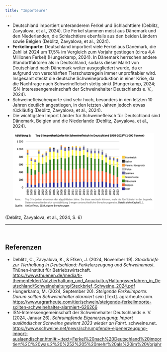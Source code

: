 ```yaml
---
title: "Importeure"
---
```



- Deutschland importiert unteranderem Ferkel und Schlachttiere (Deblitz, Zavyalova, et al., 2024). Die Ferkel stammen meist aus Dänemark und den Niederlanden, die Schlachttiere ebenfalls aus den beiden Ländern sowie Belgien (Deblitz, Zavyalova, et al., 2024).
- **Ferkelimporte:** Deutschland importiert viele Ferkel aus Dänemark, die Zahl ist 2024 um 17,5% im Vergleich zum Vorjahr gestiegen (circa 4,4 Millionen Ferkel) (Hungerkamp, 2024). In Dänemark herrschen andere Standortfaktoren als in Deutschland, sodass dieser Markt von Deutschland nach Dänemark weiter ausgegliedert wurde, da er aufgrund von verschärften Tierschutzregeln immer unprofitabler wird. Insgesamt steckt die deutsche Schweineproduktion in einer Krise, da die Nachfrage nach Schweinefleisch stetig sinkt (Hungerkamp, 2024; ISN-Interessengemeinschaft der Schweinehalter Deutschlands e. V., 2024).
- Schweinefleischexporte sind sehr hoch, besonders in den letzten 10 Jahren deutlich angestiegen, in den letzten Jahren jedoch etwas rückläufig (Deblitz, Zavyalova, et al., 2024).
- Die wichtigsten Import Länder für Schweinefleisch für Deutschland sind Dänemark, Belgien und die Niederlande (Deblitz, Zavyalova, et al., 2024).

<p align="center">
  <img src="Importe_Schweine.png" alt="Importherkünfte von Schweinefleisch" style="width:90%;">
</p>
(Deblitz, Zavyalova, et al., 2024, S. 6)

<br>

---

<br> 

## Referenzen
- Deblitz, C., Zavyalova, K., & Efken, J. (2024, November 19). *Steckbriefe zur Tierhaltung in Deutschland: Ferkelerzeugung und Schweinemast.* Thünen-Institut für Betriebswirtschaft. <https://www.thuenen.de/media/ti-themenfelder/Nutztierhaltung_und_Aquakultur/Haltungsverfahren_in_Deutschland/Schweinehaltung/Steckbrief_Schweine_2024.pdf>
- Hungerkamp, M. (2024, September 20). *Steigende Ferkelimporte: Darum sollten Schweinehalter alarmiert sein* [Text]. agrarheute.com. <https://www.agrarheute.com/tier/schwein/steigende-ferkelimporte-sollten-schweinehalter-alarmiert-626266>
- ISN-Interessengemeinschaft der Schweinehalter Deutschlands e. V. (2024, Januar 26). *Schrumpfende Eigenerzeugung: Import ausländischer Schweine gewinnt 2023 wieder an Fahrt.* schweine.net. <https://www.schweine.net/news/schrumpfende-eigenerzeugung-import-auslaendischer.html#:~:text=Ferkel%20nach%20Deutschland%20importiert%2C%20was,2%20%252%205%20mehr%20als%20im%20Vorjahr>
